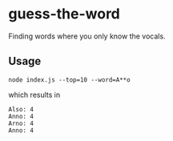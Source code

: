 # guess-the-word

Finding words where you only know the vocals.

## Usage

`node index.js --top=10 --word=A**o`

which results in

```
Also: 4
Anno: 4
Arno: 4
Anno: 4
```

